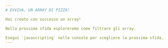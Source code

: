 ```yaml
---
# EVVIVA, UN ARRAY DI PIZZA!

Hai creato con successo un array!

Nella prossima sfida esploreremo come filtrare gli array.

Esegui `javascripting` nella console per scegliere la prossima sfida.
---
```

